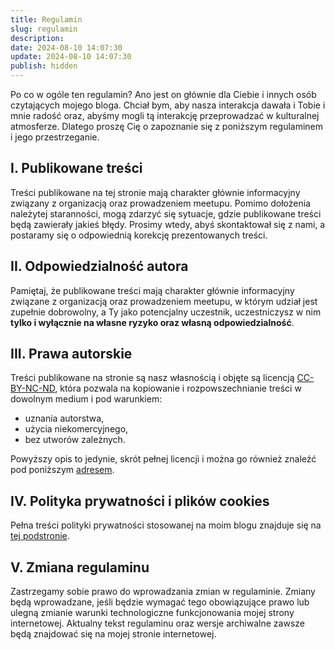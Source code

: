 ```yaml
---
title: Regulamin
slug: regulamin
description: 
date: 2024-08-10 14:07:30
update: 2024-08-10 14:07:30
publish: hidden
---
```


Po co w ogóle ten regulamin? Ano jest on głównie dla Ciebie i innych osób czytających mojego bloga. Chciał bym, aby nasza interakcja dawała i Tobie i mnie radość oraz, abyśmy mogli tą interakcję przeprowadzać w kulturalnej atmosferze. Dlatego proszę Cię o zapoznanie się z poniższym regulaminem i jego przestrzeganie.

## I. Publikowane treści

Treści publikowane na tej stronie mają charakter głównie informacyjny związany z organizacją oraz prowadzeniem meetupu. Pomimo dołożenia należytej staranności, mogą zdarzyć się sytuacje, gdzie publikowane treści będą zawierały jakieś błędy. Prosimy wtedy, abyś skontaktował się z nami, a postaramy się o odpowiednią korekcję prezentowanych treści.

## II. Odpowiedzialność autora

Pamiętaj, że publikowane treści mają charakter głównie informacyjny związane z organizacją oraz prowadzeniem meetupu, w którym udział jest zupełnie dobrowolny, a Ty jako potencjalny uczestnik, uczestniczysz w nim **tylko i wyłącznie na własne ryzyko oraz własną odpowiedzialność**.

## III. Prawa autorskie

Treści publikowane na stronie są nasz własnością i objęte są licencją [CC-BY-NC-ND](https://creativecommons.org/licenses/by-nc-nd/4.0/legalcode.pl), która pozwala na kopiowanie i rozpowszechnianie treści w dowolnym medium i pod warunkiem:

- uznania autorstwa,
- użycia niekomercyjnego,
- bez utworów zależnych.

Powyższy opis to jedynie, skrót pełnej licencji i można go również znaleźć pod poniższym [adresem](https://creativecommons.org/licenses/by-nc-nd/4.0/deed.pl).

## IV. Polityka prywatności i plików cookies

Pełna treści polityki prywatności stosowanej na moim blogu znajduje się na [tej podstronie](polityka-prywatnosci.md).

## V. Zmiana regulaminu

Zastrzegamy sobie prawo do wprowadzania zmian w regulaminie. Zmiany będą wprowadzane, jeśli będzie wymagać tego obowiązujące prawo lub ulegną zmianie warunki technologiczne funkcjonowania mojej strony internetowej. Aktualny tekst regulaminu oraz wersje archiwalne zawsze będą znajdować się na mojej stronie internetowej.
